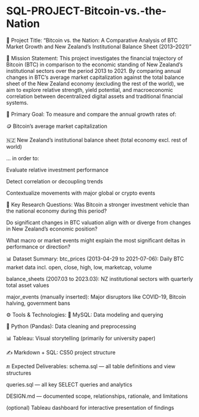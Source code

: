 # SQL-PROJECT-Bitcoin-vs.-the-Nation

🎯 Project Title:
“Bitcoin vs. the Nation: A Comparative Analysis of BTC Market Growth and New Zealand’s Institutional Balance Sheet (2013–2021)”

🧭 Mission Statement:
This project investigates the financial trajectory of Bitcoin (BTC) in comparison to the economic standing of New Zealand’s institutional sectors over the period 2013 to 2021. By comparing annual changes in BTC’s average market capitalization against the total balance sheet of the New Zealand economy (excluding the rest of the world), we aim to explore relative strength, yield potential, and macroeconomic correlation between decentralized digital assets and traditional financial systems.

📌 Primary Goal:
To measure and compare the annual growth rates of:

🪙 Bitcoin’s average market capitalization

🇳🇿 New Zealand’s institutional balance sheet (total economy excl. rest of world)

… in order to:

Evaluate relative investment performance

Detect correlation or decoupling trends

Contextualize movements with major global or crypto events

🧩 Key Research Questions:
Was Bitcoin a stronger investment vehicle than the national economy during this period?

Do significant changes in BTC valuation align with or diverge from changes in New Zealand’s economic position?

What macro or market events might explain the most significant deltas in performance or direction?

📊 Dataset Summary:
btc_prices (2013-04-29 to 2021-07-06): Daily BTC market data incl. open, close, high, low, marketcap, volume

balance_sheets (2007.03 to 2023.03): NZ institutional sectors with quarterly total asset values

major_events (manually inserted): Major disruptors like COVID-19, Bitcoin halving, government bans

⚙️ Tools & Technologies:
💾 MySQL: Data modeling and querying

🐍 Python (Pandas): Data cleaning and preprocessing

📊 Tableau: Visual storytelling (primarily for university paper)

✍️ Markdown + SQL: CS50 project structure

🔚 Expected Deliverables:
schema.sql — all table definitions and view structures

queries.sql — all key SELECT queries and analytics

DESIGN.md — documented scope, relationships, rationale, and limitations

(optional) Tableau dashboard for interactive presentation of findings
